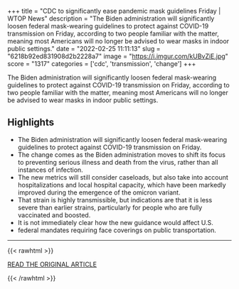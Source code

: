 +++
title = "CDC to significantly ease pandemic mask guidelines Friday | WTOP News"
description = "The Biden administration will significantly loosen federal mask-wearing guidelines to protect against COVID-19 transmission on Friday, according to two people familiar with the matter, meaning most Americans will no longer be advised to wear masks in indoor public settings."
date = "2022-02-25 11:11:13"
slug = "6218b92ed831908d2b2228a7"
image = "https://i.imgur.com/kUBvZiE.jpg"
score = "1317"
categories = ['cdc', 'transmission', 'change']
+++

The Biden administration will significantly loosen federal mask-wearing guidelines to protect against COVID-19 transmission on Friday, according to two people familiar with the matter, meaning most Americans will no longer be advised to wear masks in indoor public settings.

## Highlights

- The Biden administration will significantly loosen federal mask-wearing guidelines to protect against COVID-19 transmission on Friday.
- The change comes as the Biden administration moves to shift its focus to preventing serious illness and death from the virus, rather than all instances of infection.
- The new metrics will still consider caseloads, but also take into account hospitalizations and local hospital capacity, which have been markedly improved during the emergence of the omicron variant.
- That strain is highly transmissible, but indications are that it is less severe than earlier strains, particularly for people who are fully vaccinated and boosted.
- It is not immediately clear how the new guidance would affect U.S.
- federal mandates requiring face coverings on public transportation.

---

{{< rawhtml >}}
  <p class="article-category">
    <a target="_blank" href="https://wtop.com/coronavirus/2022/02/cdc-to-significantly-ease-pandemic-mask-guidelines-friday/">READ THE ORIGINAL ARTICLE</a>
  </p>
{{< /rawhtml >}}
